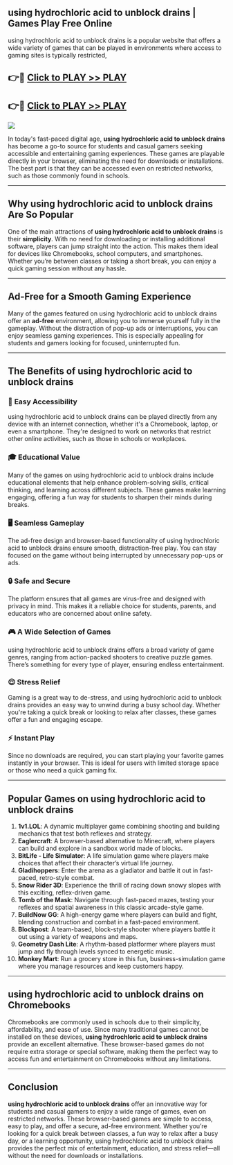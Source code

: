 ## using hydrochloric acid to unblock drains | Games Play Free Online

using hydrochloric acid to unblock drains is a popular website that offers a wide variety of games that can be played in environments where access to gaming sites is typically restricted,


## 👉🔴 [Click to PLAY >> PLAY](http://freeplayer.one?title=using_hydrochloric_acid_to_unblock_drains&ref=14D)

## 👉🔴 [Click to PLAY >> PLAY](http://freeplayer.one?title=using_hydrochloric_acid_to_unblock_drains&ref=14D)


<a href="http://freeplayer.one?title=using_hydrochloric_acid_to_unblock_drains&ref=14D"><img src="https://clearcache.store/games.png"></a>

In today's fast-paced digital age, **using hydrochloric acid to unblock drains** has become a go-to source for students and casual gamers seeking accessible and entertaining gaming experiences. These games are playable directly in your browser, eliminating the need for downloads or installations. The best part is that they can be accessed even on restricted networks, such as those commonly found in schools.

---

## **Why using hydrochloric acid to unblock drains Are So Popular**

One of the main attractions of **using hydrochloric acid to unblock drains** is their **simplicity**. With no need for downloading or installing additional software, players can jump straight into the action. This makes them ideal for devices like Chromebooks, school computers, and smartphones. Whether you’re between classes or taking a short break, you can enjoy a quick gaming session without any hassle.

---

## **Ad-Free for a Smooth Gaming Experience**

Many of the games featured on using hydrochloric acid to unblock drains offer an **ad-free** environment, allowing you to immerse yourself fully in the gameplay. Without the distraction of pop-up ads or interruptions, you can enjoy seamless gaming experiences. This is especially appealing for students and gamers looking for focused, uninterrupted fun.

---

## **The Benefits of using hydrochloric acid to unblock drains**

### 🚪 **Easy Accessibility**
using hydrochloric acid to unblock drains can be played directly from any device with an internet connection, whether it's a Chromebook, laptop, or even a smartphone. They're designed to work on networks that restrict other online activities, such as those in schools or workplaces.

### 🎓 **Educational Value**
Many of the games on using hydrochloric acid to unblock drains include educational elements that help enhance problem-solving skills, critical thinking, and learning across different subjects. These games make learning engaging, offering a fun way for students to sharpen their minds during breaks.

### 🖥️ **Seamless Gameplay**
The ad-free design and browser-based functionality of using hydrochloric acid to unblock drains ensure smooth, distraction-free play. You can stay focused on the game without being interrupted by unnecessary pop-ups or ads.

### 🔒 **Safe and Secure**
The platform ensures that all games are virus-free and designed with privacy in mind. This makes it a reliable choice for students, parents, and educators who are concerned about online safety.

### 🎮 **A Wide Selection of Games**
using hydrochloric acid to unblock drains offers a broad variety of game genres, ranging from action-packed shooters to creative puzzle games. There’s something for every type of player, ensuring endless entertainment.

### 😌 **Stress Relief**
Gaming is a great way to de-stress, and using hydrochloric acid to unblock drains provides an easy way to unwind during a busy school day. Whether you're taking a quick break or looking to relax after classes, these games offer a fun and engaging escape.

### ⚡ **Instant Play**
Since no downloads are required, you can start playing your favorite games instantly in your browser. This is ideal for users with limited storage space or those who need a quick gaming fix.

---

## **Popular Games on using hydrochloric acid to unblock drains**

1. **1v1.LOL**: A dynamic multiplayer game combining shooting and building mechanics that test both reflexes and strategy.
2. **Eaglercraft**: A browser-based alternative to Minecraft, where players can build and explore in a sandbox world made of blocks.
3. **BitLife - Life Simulator**: A life simulation game where players make choices that affect their character’s virtual life journey.
4. **Gladihoppers**: Enter the arena as a gladiator and battle it out in fast-paced, retro-style combat.
5. **Snow Rider 3D**: Experience the thrill of racing down snowy slopes with this exciting, reflex-driven game.
6. **Tomb of the Mask**: Navigate through fast-paced mazes, testing your reflexes and spatial awareness in this classic arcade-style game.
7. **BuildNow GG**: A high-energy game where players can build and fight, blending construction and combat in a fast-paced environment.
8. **Blockpost**: A team-based, block-style shooter where players battle it out using a variety of weapons and maps.
9. **Geometry Dash Lite**: A rhythm-based platformer where players must jump and fly through levels synced to energetic music.
10. **Monkey Mart**: Run a grocery store in this fun, business-simulation game where you manage resources and keep customers happy.

---

## **using hydrochloric acid to unblock drains on Chromebooks**

Chromebooks are commonly used in schools due to their simplicity, affordability, and ease of use. Since many traditional games cannot be installed on these devices, **using hydrochloric acid to unblock drains** provide an excellent alternative. These browser-based games do not require extra storage or special software, making them the perfect way to access fun and entertainment on Chromebooks without any limitations.

---

## **Conclusion**

**using hydrochloric acid to unblock drains** offer an innovative way for students and casual gamers to enjoy a wide range of games, even on restricted networks. These browser-based games are simple to access, easy to play, and offer a secure, ad-free environment. Whether you’re looking for a quick break between classes, a fun way to relax after a busy day, or a learning opportunity, using hydrochloric acid to unblock drains provides the perfect mix of entertainment, education, and stress relief—all without the need for downloads or installations.
